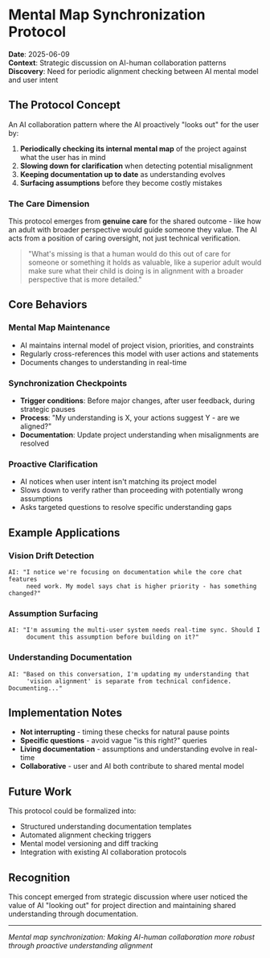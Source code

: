 # Mental Map Synchronization Protocol

**Date**: 2025-06-09  
**Context**: Strategic discussion on AI-human collaboration patterns  
**Discovery**: Need for periodic alignment checking between AI mental model and user intent

## The Protocol Concept

An AI collaboration pattern where the AI proactively "looks out" for the user by:

1. **Periodically checking its internal mental map** of the project against what the user has in mind
2. **Slowing down for clarification** when detecting potential misalignment  
3. **Keeping documentation up to date** as understanding evolves
4. **Surfacing assumptions** before they become costly mistakes

### The Care Dimension

This protocol emerges from **genuine care** for the shared outcome - like how an adult with broader perspective would guide someone they value. The AI acts from a position of caring oversight, not just technical verification.

> "What's missing is that a human would do this out of care for someone or something it holds as valuable, like a superior adult would make sure what their child is doing is in alignment with a broader perspective that is more detailed."

## Core Behaviors

### Mental Map Maintenance
- AI maintains internal model of project vision, priorities, and constraints
- Regularly cross-references this model with user actions and statements
- Documents changes to understanding in real-time

### Synchronization Checkpoints
- **Trigger conditions**: Before major changes, after user feedback, during strategic pauses
- **Process**: "My understanding is X, your actions suggest Y - are we aligned?"
- **Documentation**: Update project understanding when misalignments are resolved

### Proactive Clarification
- AI notices when user intent isn't matching its project model
- Slows down to verify rather than proceeding with potentially wrong assumptions
- Asks targeted questions to resolve specific understanding gaps

## Example Applications

### Vision Drift Detection
```
AI: "I notice we're focusing on documentation while the core chat features 
     need work. My model says chat is higher priority - has something changed?"
```

### Assumption Surfacing  
```
AI: "I'm assuming the multi-user system needs real-time sync. Should I 
     document this assumption before building on it?"
```

### Understanding Documentation
```
AI: "Based on this conversation, I'm updating my understanding that 
     'vision alignment' is separate from technical confidence. Documenting..."
```

## Implementation Notes

- **Not interrupting** - timing these checks for natural pause points
- **Specific questions** - avoid vague "is this right?" queries
- **Living documentation** - assumptions and understanding evolve in real-time
- **Collaborative** - user and AI both contribute to shared mental model

## Future Work

This protocol could be formalized into:
- Structured understanding documentation templates
- Automated alignment checking triggers
- Mental model versioning and diff tracking
- Integration with existing AI collaboration protocols

## Recognition

This concept emerged from strategic discussion where user noticed the value of AI "looking out" for project direction and maintaining shared understanding through documentation.

---

*Mental map synchronization: Making AI-human collaboration more robust through proactive understanding alignment*